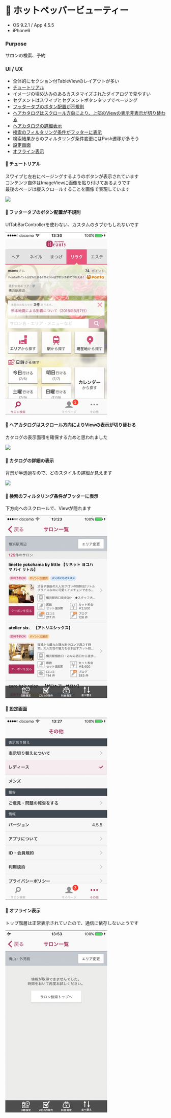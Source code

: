 # :dress: ホットペッパービューティー

* OS 9.2.1 / App 4.5.5
* iPhone6

### Purpose
サロンの検索、予約

### UI / UX  
* 全体的にセクション付TableViewのレイアウトが多い
* [チュートリアル](#hotb_tutorial)
* イメージの埋め込みのあるカスタマイズされたダイアログで見やすい
* セグメントはスワイプとセグメントボタンタップでページング
* [フッタータブのボタン配置が不規則](#hotb_tabs)
* [ヘアカタログはスクロール方向により、上部のViewの表示非表示が切り替わる](#hotb_scroll)
* [ヘアカタログの詳細表示](#hotb_catalogueDetail)
* [検索のフィルタリング条件がフッターに表示](#hotb_filtering)
* 検索結果からのフィルタリング条件変更にはPush遷移が多そう
* [設定画面](#hotb_setting)
* [オフライン表示](#hotb_offline)

#### :triangular_flag_on_post: <a name="hotb_tutorial">チュートリアル</a>
スワイプと左右にページングするようのボタンが表示されています   
コンテンツ自体はImageViewに画像を貼り付けてあるようです  
最後のページは縦スクロールすることを画像で表現しています

<img src="https://github.com/mafmoff/100Apps/blob/master/Resources/Images/hotb_tutorial.gif" width="320px">

#### :triangular_flag_on_post: <a name="hotb_tabs">フッタータブのボタン配置が不規則</a>
UITabBarControllerを使わない、カスタムのタブかもしれないです

<img src="https://github.com/mafmoff/100Apps/blob/master/Resources/Images/hotb_tabs.jpg" width="320px">

#### :triangular_flag_on_post: <a name="hotb_scroll">ヘアカタログはスクロール方向によりViewの表示が切り替わる</a>
カタログの表示面積を確保するためと思われました

<img src="https://github.com/mafmoff/100Apps/blob/master/Resources/Images/hotb_scroll.gif" width="320px">

#### :triangular_flag_on_post: <a name="hotb_catalogue">カタログの詳細の表示</a>
背景が半透過なので、どのスタイルの詳細か見えます

<img src="https://github.com/mafmoff/100Apps/blob/master/Resources/Images/hotb_catalogue.gif" width="320px">

#### :triangular_flag_on_post: <a name="hotb_filtering">検索のフィルタリング条件がフッターに表示</a>
下方向へのスクロールで、Viewが隠れます

<img src="https://github.com/mafmoff/100Apps/blob/master/Resources/Images/hotb_filtering.jpg" width="320px">

#### :triangular_flag_on_post: <a name="hotb_setting">設定画面</a>

<img src="https://github.com/mafmoff/100Apps/blob/master/Resources/Images/hotb_setting.jpg" width="320px">

#### :triangular_flag_on_post: <a name="hotb_offline">オフライン表示</a>
トップ階層は正常表示されていたので、通信に依存しないようです

<img src="https://github.com/mafmoff/100Apps/blob/master/Resources/Images/hotb_offline.jpg" width="320px">
